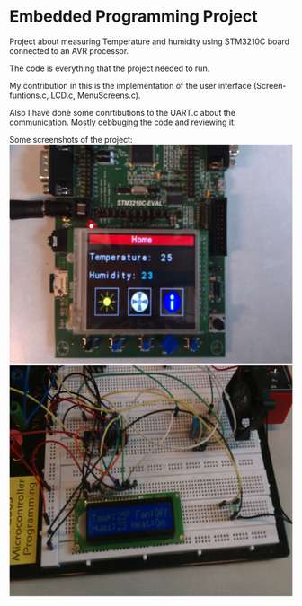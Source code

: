 Embedded Programming Project
==============

Project about measuring Temperature and humidity using STM3210C board connected to an AVR processor.

The code is everything that the project needed to run.

My contribution in this is the implementation of the user interface (Screen-funtions.c, LCD.c, MenuScreens.c).

Also I have done some conrtibutions to the UART.c about the communication. Mostly debbuging the code and reviewing it.

Some screenshots of the project:
![alt tag](https://github.com/iosifaras/Embedded-Programming-Project/blob/master/Screenshots/ARM%20board.png)
![alt tag](https://github.com/iosifaras/Embedded-Programming-Project/blob/master/Screenshots/ATmega.png)
